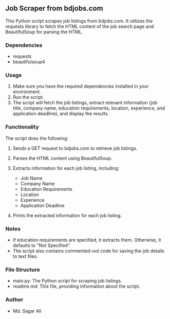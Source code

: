 ## Job Scraper from bdjobs.com

This Python script scrapes job listings from bdjobs.com. It utilizes the requests library to fetch the HTML content of the job search page and BeautifulSoup for parsing the HTML.

### Dependencies
- requests
- beautifulsoup4

### Usage

1. Make sure you have the required dependencies installed in your environment.
2. Run the script.
3. The script will fetch the job listings, extract relevant information (job title, company name, education requirements, location, experience, and application deadline), and display the results.

### Functionality
The script does the following:

1. Sends a GET request to bdjobs.com to retrieve job listings.
2. Parses the HTML content using BeautifulSoup.
3. Extracts information for each job listing, including:

   - Job Name
   - Company Name
   - Education Requirements
   - Location
   - Experience
   - Application Deadline
4. Prints the extracted information for each job listing.

### Notes
- if education requirements are specified, it extracts them. Otherwise, it defaults to "Not Specified".
- The script also contains commented-out code for saving the job details to text files.

### File Structure
- main.py: The Python script for scraping job listings.
- readme.md: This file, providing information about the script.

### Author
- Md. Sagar Ali

